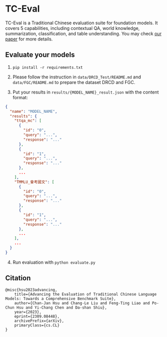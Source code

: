 # TC-Eval

TC-Eval is a Traditional Chinese evaluation suite for foundation models. It covers 5 capabilities, including contextual QA, world knowledge, summarization, classification, and table understanding. You may check [our paper](https://arxiv.org/abs/2309.08448) for more details.


## Evaluate your models

1. `pip install -r requirements.txt`

2. Please follow the instruction in `data/DRCD_Test/README.md` and `data/FGC/README.md` to prepare the dataset DRCD and FGC.

3. Put your results in `results/{MODEL_NAME}_result.json` with the content format:

```json
{
  "name": "MODEL_NAME",
  "results": {
    "ttqa_mc": [
      {
        "id": "0",
        "query": "...",
        "response": "..."
      },
      {
        "id": "1",
        "query": "...",
        "response": "..."
      },
      ...
    ],
    "TMMLU_會考國文": [
      {
        "id": "0",
        "query": "...",
        "response": "..."
      },
      {
        "id": "1",
        "query": "...",
        "response": "..."
      },
      ...
    ],
    ...
  }
}
```

4. Run evaluation with `python evaluate.py`


## Citation

```
@misc{hsu2023advancing,
    title={Advancing the Evaluation of Traditional Chinese Language Models: Towards a Comprehensive Benchmark Suite}, 
    author={Chan-Jan Hsu and Chang-Le Liu and Feng-Ting Liao and Po-Chun Hsu and Yi-Chang Chen and Da-shan Shiu},
    year={2023},
    eprint={2309.08448},
    archivePrefix={arXiv},
    primaryClass={cs.CL}
}
```
